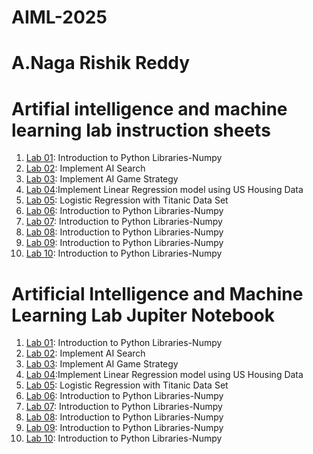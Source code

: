 # AIML-2025
# A.Naga Rishik Reddy 

# Artifial intelligence and machine learning lab instruction sheets

1. [Lab 01](https://github.com/2303a51089/AIML-2025/blob/main/AIML_A1.pdf): Introduction to Python Libraries-Numpy
2. [Lab 02](https://github.com/2303a51089/AIML-2025/blob/main/AIML_A2%20(1).pdf): Implement AI Search
3. [Lab 03](https://github.com/2303a51089/AIML-2025/blob/main/AIML_A3.pdf): Implement AI Game Strategy
4. [Lab 04](https://github.com/2303a51089/AIML-2025/blob/main/AIML_A4.pdf):Implement Linear Regression model using US Housing Data
5. [Lab 05](https://github.com/2303a51089/AIML-2025/blob/main/AIML_A5.pdf): Logistic Regression with Titanic Data Set
6. [Lab 06](): Introduction to Python Libraries-Numpy
7. [Lab 07](): Introduction to Python Libraries-Numpy
8. [Lab 08](): Introduction to Python Libraries-Numpy
9. [Lab 09](): Introduction to Python Libraries-Numpy
10. [Lab 10](): Introduction to Python Libraries-Numpy

# Artificial Intelligence and Machine Learning Lab Jupiter Notebook


1. [Lab 01](https://github.com/2303a51089/AIML-2025/blob/main/LAB_Assignment_01.ipynb): Introduction to Python Libraries-Numpy
2. [Lab 02](https://github.com/2303a51089/AIML-2025/blob/main/Lab_Assigment_02.ipynb): Implement AI Search
3. [Lab 03](https://github.com/2303a51089/AIML-2025/blob/main/LAB_Assignment_03.ipynb): Implement AI Game Strategy
4. [Lab 04](https://github.com/2303a51089/AIML-2025/blob/main/LAB_Assignment_04.ipynb):Implement Linear Regression model using US Housing Data
5. [Lab 05](https://github.com/2303a51089/AIML-2025/blob/main/Lab05_AIML.ipynb): Logistic Regression with Titanic Data Set
6. [Lab 06](): Introduction to Python Libraries-Numpy
7. [Lab 07](): Introduction to Python Libraries-Numpy
8. [Lab 08](): Introduction to Python Libraries-Numpy
9. [Lab 09](): Introduction to Python Libraries-Numpy
10. [Lab 10](): Introduction to Python Libraries-Numpy
